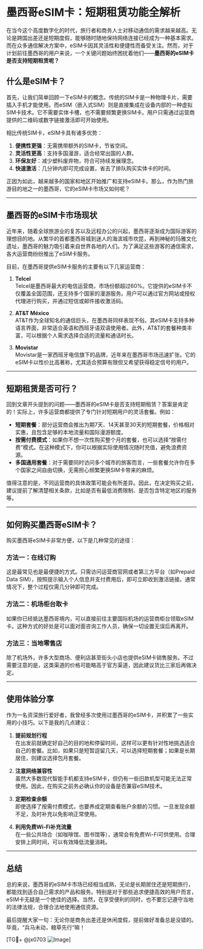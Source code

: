 # 墨西哥eSIM卡：短期租赁功能全解析

在当今这个高度数字化的时代，旅行者和商务人士对移动通信的需求越来越高。无论是跨国出差还是短期度假，能够随时随地保持网络连接已经成为一种基本需求。而在众多通信解决方案中，eSIM卡因其灵活性和便捷性而备受关注。然而，对于计划前往墨西哥的用户来说，一个关键问题始终困扰着他们——**墨西哥的eSIM卡是否支持短期租赁呢？**

## 什么是eSIM卡？

首先，让我们简单回顾一下eSIM卡的概念。传统的SIM卡是一种物理卡片，需要插入手机才能使用。而eSIM（嵌入式SIM）则是直接集成在设备内部的一种虚拟SIM卡技术。它不需要实体卡槽，也不需要频繁更换SIM卡。用户只需通过运营商提供的二维码或数字链接激活即可开始使用。

相比传统SIM卡，eSIM卡具有诸多优势：

1. **便携性更强**：无需携带额外的SIM卡，节省空间。
2. **灵活性更高**：支持多国漫游，适合经常出国的人群。
3. **环保友好**：减少塑料废弃物，符合可持续发展理念。
4. **快速激活**：几分钟内即可完成设置，省去了排队购买实体卡的时间。

正因为如此，越来越多的国家和地区开始推广和支持eSIM卡。那么，作为热门旅游目的地之一的墨西哥，它的eSIM卡市场又如何呢？

---

## 墨西哥的eSIM卡市场现状

近年来，随着全球旅游业的复苏以及远程办公的兴起，墨西哥逐渐成为国际游客的理想目的地。从繁华的首都墨西哥城到迷人的海滨城市坎昆，再到神秘的玛雅文化遗址，墨西哥的魅力吸引着来自世界各地的人们。为了满足这些游客的通信需求，各大运营商纷纷推出了eSIM卡服务。

目前，在墨西哥提供eSIM卡服务的主要有以下几家运营商：

1. **Telcel**  
   Telcel是墨西哥最大的电信运营商，市场份额超过60%。它提供的eSIM卡不仅覆盖全国范围，还支持多个国家的漫游服务。用户可以通过官方网站或授权代理进行购买，并通过短信或邮件接收激活码。

2. **AT&T México**  
   AT&T作为全球知名的通信巨头，在墨西哥同样表现不俗。其eSIM卡支持多种语言界面，非常适合英语和西班牙语双语使用者。此外，AT&T的套餐种类丰富，可以根据个人需求选择合适的流量和通话时长。

3. **Movistar**  
   Movistar是一家西班牙电信旗下的品牌，近年来在墨西哥市场迅速扩张。它的eSIM卡以性价比高著称，尤其适合预算有限但又希望获得稳定信号的用户。

---

## 短期租赁是否可行？

回到文章开头提到的问题——墨西哥的eSIM卡是否支持短期租赁？答案是肯定的！实际上，许多运营商都提供了专门针对短期用户的灵活套餐。例如：

- **短期套餐**：部分运营商会推出为期7天、14天甚至30天的短期套餐，价格相对实惠，且包含足够的本地流量和国际漫游额度。
- **按需付费模式**：如果你不想一次性购买整个月的套餐，也可以选择“按需付费”模式。在这种模式下，你可以根据实际使用情况随时充值，避免浪费资源。
- **多国通用套餐**：对于需要同时访问多个城市的旅客而言，一些套餐允许你在多个国家之间自由切换，无需担心频繁更换SIM卡带来的麻烦。

值得注意的是，不同运营商的具体政策可能会有所差异。因此，在决定购买之前，建议提前了解清楚相关条款，比如是否有最低消费限制、是否包含特定地区的服务等。

---

## 如何购买墨西哥eSIM卡？

购买墨西哥eSIM卡非常方便，以下是几种常见的途径：

### 方法一：在线订购
这是最常见也是最便捷的方式。只需访问运营商官网或者第三方平台（如Prepaid Data SIM），按照提示输入个人信息并支付费用后，即可立即收到激活链接。通常情况下，整个过程仅需几分钟即可完成。

### 方法二：机场柜台取卡
如果你已经抵达墨西哥境内，可以直接前往主要国际机场的运营商柜台领取eSIM卡。这种方式的好处是可以面对面咨询工作人员，确保一切设置无误后再离开。

### 方法三：当地零售店
除了机场外，许多大型商场、便利店甚至街头小店也提供eSIM卡销售服务。不过需要注意的是，这类渠道的价格可能略高于官方渠道，因此建议货比三家后再做决定。

---

## 使用体验分享

作为一名资深旅行爱好者，我曾经多次使用过墨西哥的eSIM卡，并积累了一些实用的小技巧。以下是我的几点建议：

1. **提前规划行程**  
   在出发前就确定好自己的目的地和停留时间，这样可以更有针对性地挑选适合自己的套餐。比如，如果只是短暂逗留几天，可以选择短期套餐；如果是长期居住，则建议选择包月套餐。

2. **注意网络兼容性**  
   虽然大多数现代智能手机都支持eSIM卡，但仍有一些旧款机型可能无法正常使用。因此，在购买之前务必确认你的设备是否兼容eSIM技术。

3. **定期检查余额**  
   即使选择了按需付费模式，也要养成定期查看账户余额的习惯。一旦发现余额不足，及时补充以免影响正常使用。

4. **利用免费Wi-Fi补充流量**  
   在一些公共场合（如咖啡馆、图书馆等），通常会有免费Wi-Fi可供使用。合理安排上网时间，可以有效降低流量消耗。

---

## 总结

总的来说，墨西哥的eSIM卡市场已经相当成熟，无论是长期居住还是短期旅行，都能找到适合自己需求的产品和服务。特别是对于那些追求便捷高效的用户而言，eSIM卡无疑是一个绝佳的选择。当然，在享受便利的同时，也不要忘记遵守当地的法律法规，合理合法地使用通信资源。

最后提醒大家一句：无论你是商务出差还是休闲度假，提前做好准备总是没错的。毕竟，“兵马未动，粮草先行”嘛！

[TG💪+ @jx0703 ![Image](https://github.com/user-attachments/assets/dbca1d08-cadb-493c-b0ec-ad6f7a83f270)]